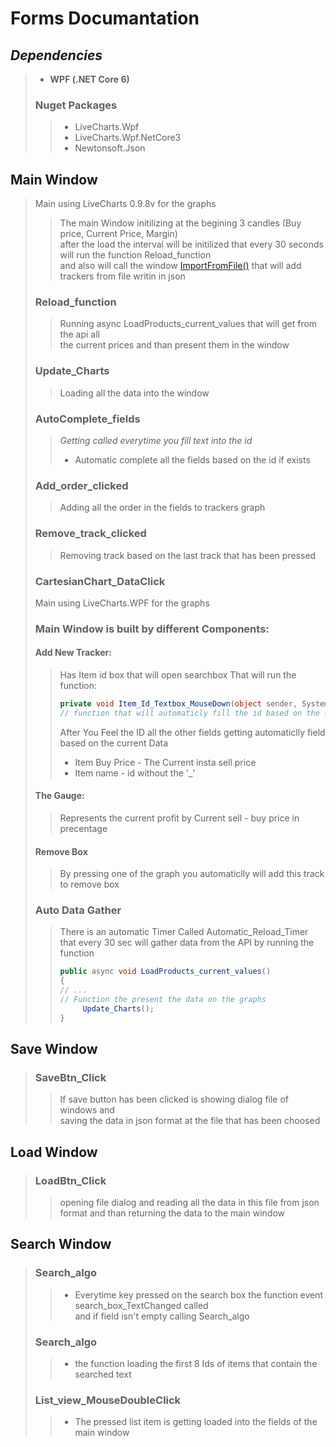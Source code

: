 # **Forms Documantation**

## ***Dependencies***
> * **WPF (.NET Core 6)**
>
> ### **Nuget Packages**
>> * LiveCharts.Wpf
>> * LiveCharts.Wpf.NetCore3
>> * Newtonsoft.Json


## Main Window
> Main using LiveCharts 0.9.8v for the graphs
>> The main Window initilizing at the begining 3 candles (Buy price, Current Price, Margin) <br>
>> after the load the interval will be initilized that every 30 seconds will run the function Reload_function <br>
>> and also will call the window [ImportFromFile()](#load-window) that will add trackers from file writin in json
> ### Reload_function
>> Running async LoadProducts_current_values that will get from the api all <br> the current prices and than present them in the window
> ### Update_Charts
>> Loading all the data into the window
> ### AutoComplete_fields
>> *Getting called everytime you fill text into the id*
>> * Automatic complete all the fields based on the id if exists
> ### Add_order_clicked
>> Adding all the order in the fields to trackers graph
> ### Remove_track_clicked
>> Removing track based on the last track that has been pressed
> ### CartesianChart_DataClick
> Main using LiveCharts.WPF for the graphs
> ### Main Window is built by different Components:
> #### Add New Tracker:
>> Has Item id box that will open searchbox That will run the function:
>>```c#
>> private void Item_Id_Textbox_MouseDown(object sender, System.Windows.Input.MouseButtonEventArgs e)
>> // function that will automaticly fill the id based on the searched product
>> ```
>> After You Feel the ID all the other fields getting automaticlly field based on the current Data
>> * Item Buy Price - The Current insta sell price
>> * Item name - id without the '_'
>
> ####  The Gauge:
>> Represents the current profit by Current sell - buy price in precentage
>
> #### Remove Box
>> By pressing one of the graph you automaticlly will add this track to remove box
>
> ### Auto Data Gather
>> There is an automatic Timer Called Automatic_Reload_Timer that every 30 sec will gather data from the API by running the function
>> ```cs
>> public async void LoadProducts_current_values()
>> {
>> // ...
>> // Function the present the data on the graphs
>>      Update_Charts();
>> }
>> ```

## Save Window
> ### SaveBtn_Click
>> If save button has been clicked is showing dialog file of windows and <br> saving the data in json format at the file that has been choosed


## Load Window
> ### LoadBtn_Click
>> opening file dialog and reading all the data in this file from json <br> format and than returning the data to the main window

## Search Window
> ### Search_algo
>> * Everytime key pressed on the search box the function event search_box_TextChanged called <br> and if field isn't empty calling Search_algo
> ### Search_algo
>> * the function loading the first 8 Ids of items that contain the searched text
> ### List_view_MouseDoubleClick
>> * The pressed list item is getting loaded into the fields of the main window